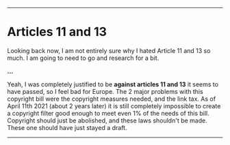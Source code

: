 
***

# Articles 11 and 13

Looking back now, I am not entirely sure why I hated Article 11 and 13 so much. I am going to need to go and research for a bit.

**...**

Yeah, I was completely justified to be **against articles 11 and 13** it seems to have passed, so I feel bad for Europe. The 2 major problems with this copyright bill were the copyright measures needed, and the link tax. As of April 11th 2021 (about 2 years later) it is still completely impossible to create a copyright filter good enough to meet even 1% of the needs of this bill. Copyright should just be abolished, and these laws shouldn't be made. These one should have just stayed a draft.

***
